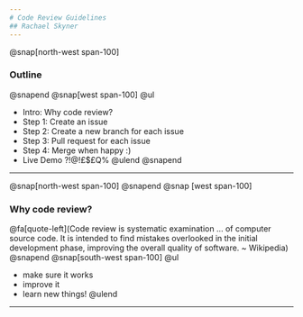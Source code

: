 ```yaml
---
# Code Review Guidelines
## Rachael Skyner
---
```

@snap[north-west span-100]
### Outline
@snapend
@snap[west span-100]
@ul
- Intro: Why code review?
- Step 1: Create an issue
- Step 2: Create a new branch for each issue
- Step 3: Pull request for each issue
- Step 4: Merge when happy :)
- Live Demo ?!@!£$£Q%
@ulend
@snapend
---
@snap[north-west span-100]
@snapend
@snap [west span-100]
### Why code review?
@fa[quote-left](Code review is systematic examination ... of computer source code. 
It is intended to find mistakes overlooked in the initial development phase, improving the overall quality of software. 
~ Wikipedia)
@snapend
@snap[south-west span-100]
@ul
- make sure it works
- improve it
- learn new things!
@ulend
---